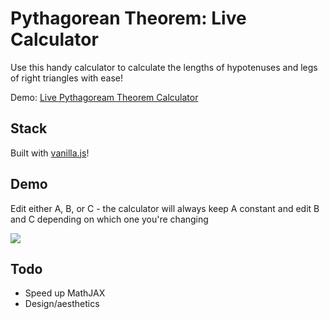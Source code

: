 # Pythagorean Theorem: Live Calculator
Use this handy calculator to calculate the lengths of hypotenuses and legs of right triangles with ease!

Demo: <a href="https://xyz.nathanhleung.com/pythag-live/">Live Pythagoream Theorem Calculator</a>

## Stack
Built with <a href="http://vanilla-js.com/">vanilla.js</a>!

## Demo
Edit either A, B, or C - the calculator will always keep A constant and edit B and C depending on which one you're changing

<a href="https://xyz.nathanhleung.com/pythag-live/">
  <img src="https://i.gyazo.com/60c7650025693856bbdc45304adceaf5.gif">
</a>

## Todo
* Speed up MathJAX
* Design/aesthetics
